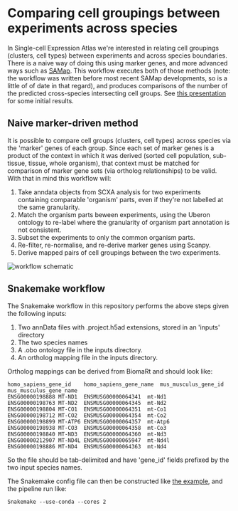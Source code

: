 # Comparing cell groupings between experiments across species

In Single-cell Expression Atlas we're interested in relating cell groupings (clusters, cell types) between experiments and across species boundaries. There is a naive way of doing this using marker genes, and more advanced ways such as [SAMap](https://github.com/atarashansky/SAMap). This workflow executes both of those methods (note: the workflow was written before most recent SAMap developments, so is a little of of date in that regard), and produces comparisons of the number of the predicted cross-species intersecting cell groups. See [this presentation](https://docs.google.com/presentation/d/1t0HGBIOc7mU2CmKuP2oXVKAMW6V1FzSC/edit?usp=sharing&ouid=108448427482902993534&rtpof=true&sd=true) for some initial results.

## Naive marker-driven method

It is possible to compare cell groups (clusters, cell types) across species via the 'marker' genes of each group. Since each set of marker genes is a product of the context in which it was derived (sorted cell population, sub-tissue, tissue, whole organism), that context must be matched for comparison of marker gene sets (via ortholog relationships) to be valid. With that in mind this workflow will:

 1. Take anndata objects from SCXA analysis for two experiments containing comparable 'organism' parts, even if they're not labelled at the same granularity. 
 2. Match the organism parts beween experiments, using the Uberon ontology to re-label where the granularity of organism part annotation is not consistent.
 3. Subset the experiments to only the common organism parts. 
 4. Re-filter, re-normalise, and re-derive marker genes using Scanpy.
 5. Derive mapped pairs of cell groupings between the two experiments.

![workflow schematic](dag.png)

## Snakemake workflow

The Snakemake workflow in this repository performs the above steps given the following inputs:

 1. Two annData files with .project.h5ad extensions, stored in an 'inputs' directory  
 2. The two species names
 3. A .obo ontology file in the inputs directory.
 4. An ortholog mapping file in the inputs directory.

Ortholog mappings can be derived from BiomaRt and should look like:

```
homo_sapiens_gene_id	homo_sapiens_gene_name	mus_musculus_gene_id	mus_musculus_gene_name
ENSG00000198888	MT-ND1	ENSMUSG00000064341	mt-Nd1
ENSG00000198763	MT-ND2	ENSMUSG00000064345	mt-Nd2
ENSG00000198804	MT-CO1	ENSMUSG00000064351	mt-Co1
ENSG00000198712	MT-CO2	ENSMUSG00000064354	mt-Co2
ENSG00000198899	MT-ATP6	ENSMUSG00000064357	mt-Atp6
ENSG00000198938	MT-CO3	ENSMUSG00000064358	mt-Co3
ENSG00000198840	MT-ND3	ENSMUSG00000064360	mt-Nd3
ENSG00000212907	MT-ND4L	ENSMUSG00000065947	mt-Nd4l
ENSG00000198886	MT-ND4	ENSMUSG00000064363	mt-Nd4
``` 

So the file should be tab-delimited and have 'gene_id' fields prefixed by the two input species names. 

The Snakemake config file can then be constructed like [the example](config.yaml), and the pipeline run like:

```
Snakemake --use-conda --cores 2
```
